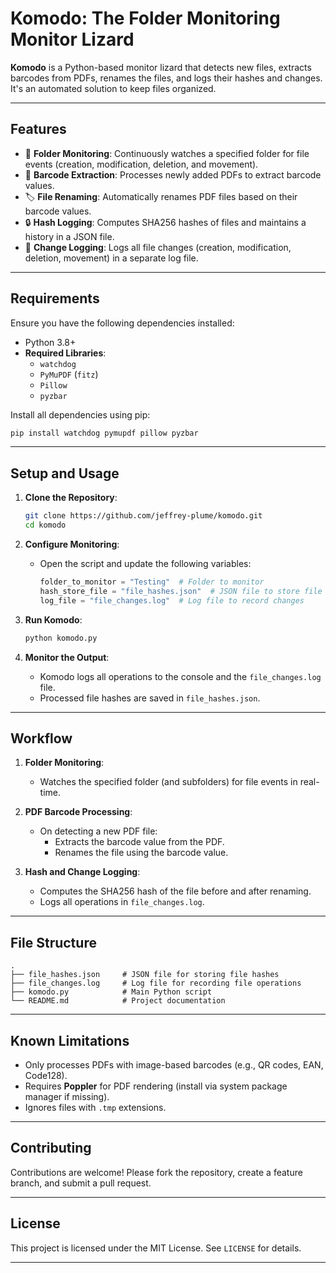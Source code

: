 
# Komodo: The Folder Monitoring Monitor Lizard

**Komodo** is a Python-based monitor lizard that detects new files, extracts barcodes from PDFs, renames the files, and logs their hashes and changes. It's an automated solution to keep files organized.

---

## Features

- 🦎 **Folder Monitoring**: Continuously watches a specified folder for file events (creation, modification, deletion, and movement).
- 📄 **Barcode Extraction**: Processes newly added PDFs to extract barcode values.
- 🏷️ **File Renaming**: Automatically renames PDF files based on their barcode values.
- 🔒 **Hash Logging**: Computes SHA256 hashes of files and maintains a history in a JSON file.
- 📝 **Change Logging**: Logs all file changes (creation, modification, deletion, movement) in a separate log file.

---

## Requirements

Ensure you have the following dependencies installed:

- Python 3.8+
- **Required Libraries**:
  - `watchdog`
  - `PyMuPDF` (`fitz`)
  - `Pillow`
  - `pyzbar`

Install all dependencies using pip:

```bash
pip install watchdog pymupdf pillow pyzbar
```

---

## Setup and Usage

1. **Clone the Repository**:
   ```bash
   git clone https://github.com/jeffrey-plume/komodo.git
   cd komodo
   ```

2. **Configure Monitoring**:
   - Open the script and update the following variables:
     ```python
     folder_to_monitor = "Testing"  # Folder to monitor
     hash_store_file = "file_hashes.json"  # JSON file to store file hashes
     log_file = "file_changes.log"  # Log file to record changes
     ```

3. **Run Komodo**:
   ```bash
   python komodo.py
   ```

4. **Monitor the Output**:
   - Komodo logs all operations to the console and the `file_changes.log` file.
   - Processed file hashes are saved in `file_hashes.json`.

---

## Workflow

1. **Folder Monitoring**:
   - Watches the specified folder (and subfolders) for file events in real-time.

2. **PDF Barcode Processing**:
   - On detecting a new PDF file:
     - Extracts the barcode value from the PDF.
     - Renames the file using the barcode value.

3. **Hash and Change Logging**:
   - Computes the SHA256 hash of the file before and after renaming.
   - Logs all operations in `file_changes.log`.

---

## File Structure

```plaintext
.
├── file_hashes.json     # JSON file for storing file hashes
├── file_changes.log     # Log file for recording file operations
├── komodo.py            # Main Python script
└── README.md            # Project documentation
```


---

## Known Limitations

- Only processes PDFs with image-based barcodes (e.g., QR codes, EAN, Code128).
- Requires **Poppler** for PDF rendering (install via system package manager if missing).
- Ignores files with `.tmp` extensions.

---

## Contributing

Contributions are welcome! Please fork the repository, create a feature branch, and submit a pull request.

---

## License

This project is licensed under the MIT License. See `LICENSE` for details.

---
